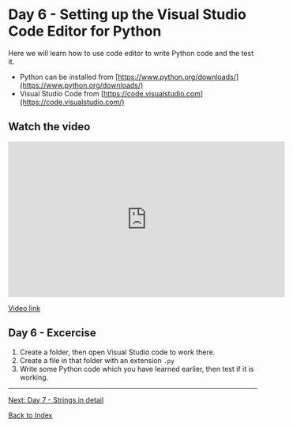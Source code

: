 # Day 6 - Setting up the Visual Studio Code Editor for Python

Here we will learn how to use code editor to write Python code and the test it.

- Python can be installed from [https://www.python.org/downloads/](https://www.python.org/downloads/)
- Visual Studio Code from [https://code.visualstudio.com](https://code.visualstudio.com/)

## Watch the video

<iframe width="560" height="315" src="https://www.youtube.com/embed/VcuQ2Phk0Vc" frameborder="0" allow="accelerometer; autoplay; encrypted-media; gyroscope; picture-in-picture" allowfullscreen></iframe>

[Video link](https://www.youtube.com/watch?v=VcuQ2Phk0Vc)

## Day 6 - Excercise

1. Create a folder, then open Visual Studio code to work there.
2. Create a file in that folder with an extension `.py`
3. Write some Python code which you have learned earlier, then test if it is working.

---

[Next: Day 7 - Strings in detail](07-day07.md)

[Back to Index](index.md)
